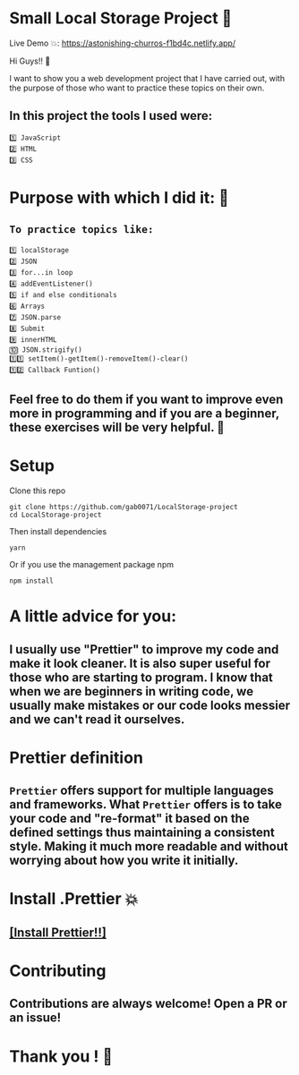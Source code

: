 # Small Local Storage Project 🦄

Live Demo 💥: https://astonishing-churros-f1bd4c.netlify.app/

Hi Guys!! 👋

I want to show you a web development project that I have carried out, with the purpose of those who want to practice these topics on their own.

## In this project the tools I used were:

```
1️⃣ JavaScript
2️⃣ HTML
3️⃣ CSS
```

# Purpose with which I did it: 🌟

## `To practice topics like: `

```
1️⃣ localStorage
2️⃣ JSON
3️⃣ for...in loop
4️⃣ addEventListener()
5️⃣ if and else conditionals
6️⃣ Arrays
7️⃣ JSON.parse
8️⃣ Submit
9️⃣ innerHTML
🔟 JSON.strigify()
1️⃣1️⃣ setItem()-getItem()-removeItem()-clear()
1️⃣2️⃣ Callback Funtion()
```

## Feel free to do them if you want to improve even more in programming and if you are a beginner, these exercises will be very helpful. 💯

# Setup

Clone this repo

```
git clone https://github.com/gab0071/LocalStorage-project
cd LocalStorage-project
```

Then install dependencies

```
yarn
```

Or if you use the management package npm

```
npm install
```

# A little advice for you:

## I usually use "Prettier" to improve my code and make it look cleaner. It is also super useful for those who are starting to program. I know that when we are beginners in writing code, we usually make mistakes or our code looks messier and we can't read it ourselves.

# Prettier definition

## `Prettier` offers support for multiple languages and frameworks. What `Prettier` offers is to take your code and "re-format" it based on the defined settings thus maintaining a consistent style. Making it much more readable and without worrying about how you write it initially.

# Install .Prettier 💥

## [[Install Prettier!!]](https://prettier.io/docs/en/install.html)

# Contributing

## Contributions are always welcome! Open a PR or an issue!

# Thank you ! 👋
